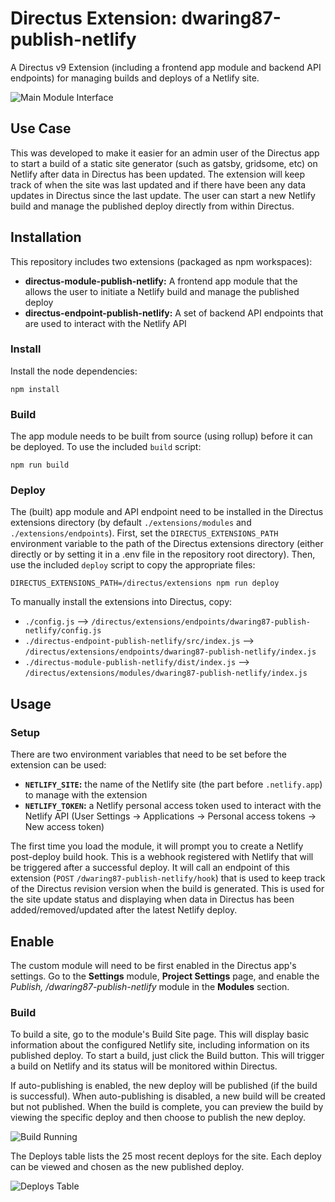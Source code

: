 # Directus Extension: dwaring87-publish-netlify

A Directus v9 Extension (including a frontend app module and backend API endpoints) for managing builds and deploys of a Netlify site.

![Main Module Interface](https://user-images.githubusercontent.com/7526014/137394029-05ac81cb-d985-4e47-8e8a-56a9e75dda6d.png)

## Use Case

This was developed to make it easier for an admin user of the Directus app to start a build of a static site generator (such as gatsby, gridsome, etc) on Netlify after data in Directus has been updated. The extension will keep track of when the site was last updated and if there have been any data updates in Directus since the last update.  The user can start a new Netlify build and manage the published deploy directly from within Directus.

## Installation

This repository includes two extensions (packaged as npm workspaces): 

- **directus-module-publish-netlify:** A frontend app module that the allows the user to initiate a Netlify build and manage the published deploy
- **directus-endpoint-publish-netlify:** A set of backend API endpoints that are used to interact with the Netlify API

### Install

Install the node dependencies:

```
npm install
```

### Build

The app module needs to be built from source (using rollup) before it can be deployed.  To use the included `build` script:

```
npm run build
```

### Deploy

The (built) app module and API endpoint need to be installed in the Directus extensions directory (by default `./extensions/modules` and `./extensions/endpoints`).  First, set the `DIRECTUS_EXTENSIONS_PATH` environment variable to the path of the Directus extensions directory (either directly or by setting it in a .env file in the repository root directory).  Then, use the included `deploy` script to copy the appropriate files:

```
DIRECTUS_EXTENSIONS_PATH=/directus/extensions npm run deploy
```

To manually install the extensions into Directus, copy:

- `./config.js` --> `/directus/extensions/endpoints/dwaring87-publish-netlify/config.js`
- `./directus-endpoint-publish-netlify/src/index.js` --> `/directus/extensions/endpoints/dwaring87-publish-netlify/index.js`
- `./directus-module-publish-netlify/dist/index.js` --> `/directus/extensions/modules/dwaring87-publish-netlify/index.js`

## Usage

### Setup

There are two environment variables that need to be set before the extension can be used:

- **`NETLIFY_SITE`:** the name of the Netlify site (the part before `.netlify.app`) to manage with the extension
- **`NETLIFY_TOKEN`:** a Netlify personal access token used to interact with the Netlify API (User Settings -> Applications -> Personal access tokens -> New access token)

The first time you load the module, it will prompt you to create a Netlify post-deploy build hook.  This is a webhook registered with Netlify that will be triggered after a successful deploy.  It will call an endpoint of this extension (`POST` `/dwaring87-publish-netlify/hook`) that is used to keep track of the Directus revision version when the build is generated.  This is used for the site update status and displaying when data in Directus has been added/removed/updated after the latest Netlify deploy.

## Enable

The custom module will need to be first enabled in the Directus app's settings.  Go to the **Settings** module, **Project Settings** page, and enable the *Publish, /dwaring87-publish-netlify* module in the **Modules** section.

### Build

To build a site, go to the module's Build Site page.  This will display basic information about the configured Netlify site, including information on its published deploy. To start a build, just click the Build button.  This will trigger a build on Netlify and its status will be monitored within Directus.

If auto-publishing is enabled, the new deploy will be published (if the build is successful).  When auto-publishing is disabled, a new build will be created but not published.  When the build is complete, you can preview the build by viewing the specific deploy and then choose to publish the new deploy.

![Build Running](https://user-images.githubusercontent.com/7526014/137395847-edccced9-0459-4a0e-bb61-7eda7eda604e.png)

The Deploys table lists the 25 most recent deploys for the site.  Each deploy can be viewed and chosen as the new published deploy.

![Deploys Table](https://user-images.githubusercontent.com/7526014/137396368-d55441ad-da1a-4904-b191-ca1a616082da.png)
